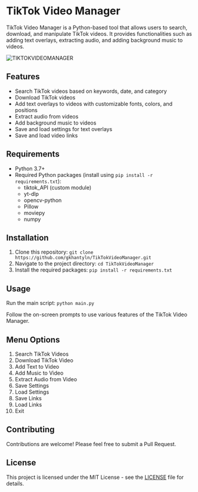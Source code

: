# TikTok Video Manager

TikTok Video Manager is a Python-based tool that allows users to search, download, and manipulate TikTok videos. It provides functionalities such as adding text overlays, extracting audio, and adding background music to videos.

![TIKTOKVIDEOMANAGER](https://media.giphy.com/media/v1.Y2lkPTc5MGI3NjExM3oxdTVoMTYwbWtvZWhqZHZtanc4M3djY3RzYmdxamphNThncjN3NiZlcD12MV9pbnRlcm5hbF9naWZfYnlfaWQmY3Q9Zw/gD7oLtEq0F4p9L0A6h/giphy.gif)

## Features

- Search TikTok videos based on keywords, date, and category
- Download TikTok videos
- Add text overlays to videos with customizable fonts, colors, and positions
- Extract audio from videos
- Add background music to videos
- Save and load settings for text overlays
- Save and load video links

## Requirements

- Python 3.7+
- Required Python packages (install using `pip install -r requirements.txt`):
  - tiktok_API (custom module)
  - yt-dlp
  - opencv-python
  - Pillow
  - moviepy
  - numpy

## Installation

1. Clone this repository: 
```git clone https://github.com/gkhantyln/TikTokVideoManager.git```
2. Navigate to the project directory:
```cd TikTokVideoManager```
3. Install the required packages:
```pip install -r requirements.txt```



## Usage
Run the main script: `python main.py`

Follow the on-screen prompts to use various features of the TikTok Video Manager.

## Menu Options

1. Search TikTok Videos
2. Download TikTok Video
3. Add Text to Video
4. Add Music to Video
5. Extract Audio from Video
6. Save Settings
7. Load Settings
8. Save Links
9. Load Links
10. Exit

## Contributing

Contributions are welcome! Please feel free to submit a Pull Request.

## License

This project is licensed under the MIT License - see the [LICENSE](LICENSE) file for details.
